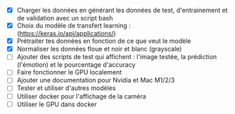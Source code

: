 - [x] Charger les données en générant les données de test, d'entrainement et de validation avec un script bash
- [x] Choix du modèle de transfert learning : (https://keras.io/api/applications/)
- [x] Prétraiter tes données en fonction de ce que veut le modèle
- [x] Normaliser les données floue et noir et blanc (grayscale)
- [ ] Ajouter des scripts de test qui affichent : l'image testée, la prédiction (l'émotion) et le pourcentage d'accuracy
- [ ] Faire fonctionner le GPU localement
- [ ] Ajouter une documentation pour Nvidia et Mac M1/2/3
- [ ] Tester et utiliser d'autres modèles
- [ ] Utiliser docker pour l'affichage de la caméra
- [ ] Utiliser le GPU dans docker
